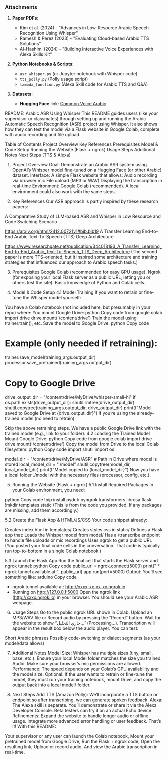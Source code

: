 ### Attachments

1. **Paper PDFs**: 
   - Kim et al. (2024) - "Advances in Low-Resource Arabic Speech Recognition Using Whisper"
   - Ramesh & Perez (2023) - "Evaluating Cloud-based Arabic TTS Solutions"
   - Al-Hashimi (2024) - "Building Interactive Voice Experiences with Alexa Skills Kit"

2. **Python Notebooks & Scripts**:
   - `asr_whisper.py` (or Jupyter notebook with Whisper code)
   - `tts_polly.py` (Polly usage script)
   - `lambda_function.py` (Alexa Skill code for Arabic TTS and Q&A)

3. **Datasets**:
   - **Hugging Face** link: [Common Voice Arabic](https://huggingface.co/datasets/mozilla-foundation/common_voice_11_0)
   
README: Arabic ASR Using Whisper
This README guides users (like your supervisor or classmates) through setting up and running the Arabic Automatic Speech Recognition (ASR) project using Whisper. It also shows how they can test the model via a Flask website in Google Colab, complete with audio recording and file upload.

Table of Contents
Project Overview
Key References
Prerequisites
Model & Code Setup
Running the Website (Flask + ngrok)
Usage Steps
Additional Notes
Next Steps (TTS & Alexa)
<a name="overview"></a>

1. Project Overview
Goal: Demonstrate an Arabic ASR system using OpenAI’s Whisper model fine-tuned on a Hugging Face (or other Arabic) dataset.
Interface: A simple Flask website that allows:
Audio recording via browser mic
File upload (MP3 or WAV)
Displaying the transcription in real-time
Environment: Google Colab (recommended). A local environment could also work with the same steps.
<a name="references"></a>

2. Key References
Our ASR approach is partly inspired by these research papers:

A Comparative Study of LLM-based ASR and Whisper in Low Resource and Code Switching Scenario

https://arxiv.org/html/2412.00721v1#bib.bib19
A Transfer Learning End-to-End Arabic Text-To-Speech (TTS) Deep Architecture

https://www.researchgate.net/publication/344018193_A_Transfer_Learning_End-to-End_Arabic_Text-To-Speech_TTS_Deep_Architecture
(The second paper is more TTS-oriented, but it inspired some architecture and training strategies that influenced our approach to Arabic speech tasks.)

<a name="prerequisites"></a>

3. Prerequisites
Google Colab (recommended for easy GPU usage).
Ngrok (for exposing your local Flask server as a public URL, letting you or others test the site).
Basic knowledge of Python and Colab cells.
<a name="model-setup"></a>

4. Model & Code Setup
4.1 Model Training
If you want to retrain or fine-tune the Whisper model yourself:

You have a Colab notebook (not included here, but presumably in your repo) where:
You mount Google Drive:
python
Copy code
from google.colab import drive
drive.mount('/content/drive')
Train the model using trainer.train(), etc.
Save the model to Google Drive:
python
Copy code
# Example (only needed if retraining):
trainer.save_model(training_args.output_dir)
processor.save_pretrained(training_args.output_dir)

# Copy to Google Drive
drive_output_dir = "/content/drive/MyDrive/whisper-small-hi"
if os.path.exists(drive_output_dir):
    shutil.rmtree(drive_output_dir)
shutil.copytree(training_args.output_dir, drive_output_dir)
print(f"Model saved to Google Drive at {drive_output_dir}")
If you’re using the already-trained model (no need to retrain):

Skip the above retraining steps.
We have a public Google Drive link with the trained model (e.g., link to your folder).
4.2 Loading the Trained Model
Mount Google Drive:
python
Copy code
from google.colab import drive
drive.mount('/content/drive')
Copy the model from Drive to the local Colab filesystem:
python
Copy code
import shutil
import os

model_dir = "/content/drive/MyDrive/ASR"  # Path in Drive where model is stored
local_model_dir = "./model"
shutil.copytree(model_dir, local_model_dir)
print(f"Model copied to {local_model_dir}")
Now you have a local folder ./model with the necessary files (processor, config, etc.).
<a name="running-website"></a>

5. Running the Website (Flask + ngrok)
5.1 Install Required Packages
In your Colab environment, you need:

python
Copy code
!pip install pydub pyngrok transformers librosa flask
!mkdir templates static
(This is from the code you provided. If any packages are missing, add them accordingly.)

5.2 Create the Flask App & HTML/JS/CSS
Your code snippet already:

Creates index.html in templates/
Creates styles.css in static/
Defines a Flask app that:
Loads the Whisper model from model/
Has a /transcribe endpoint to handle file uploads or mic recordings
Uses ngrok to get a public URL
(You posted your final code cells in the conversation. That code is typically run top-to-bottom in a single Colab notebook.)

5.3 Launch the Flask App
Run the final cell that starts the Flask server and ngrok tunnel:
python
Copy code
public_url = ngrok.connect(5000)
print(" * ngrok tunnel available at:", public_url)
app.run(port=5000)
Output: You’ll see something like:
arduino
Copy code
* ngrok tunnel available at: http://xxxx-xx-xx-xx.ngrok.io
* Running on http://127.0.0.1:5000
Open the ngrok link (http://xxxx.ngrok.io) in your browser. You should see your Arabic ASR webpage.
<a name="usage-steps"></a>

6. Usage Steps
Go to the public ngrok URL shown in Colab.
Upload an MP3/WAV file or Record audio by pressing the “Record” button.
Wait for the website to show “جاري التحليل…” (Processing...).
Transcription will appear in the result box below the audio player.
You can test:

Short Arabic phrases
Possibly code-switching or dialect segments (as your model/data allows)
<a name="additional-notes"></a>

7. Additional Notes
Model Size: Whisper has multiple sizes (tiny, small, base, etc.). Ensure your local Model folder matches the size you trained.
Audio: Make sure your browser’s mic permissions are allowed.
Performance: The speed depends on your Colab’s GPU availability and the model size.
Optional: If the user wants to retrain or fine-tune the model, they must run your training notebook, mount Drive, and copy the output back into a local model/ folder.
<a name="next-steps"></a>

8. Next Steps
Add TTS (Amazon Polly):
We’ll incorporate a TTS button or endpoint so after transcribing, we can generate spoken feedback.
Alexa:
The Alexa skill is separate. You’ll demonstrate or share it via the Alexa Developer Console. Beta testers can try it on an actual Echo device.
Refinements:
Expand the website to handle longer audio or offline usage.
Integrate more advanced error handling or user feedback.
That’s it!
With this README:

Your supervisor or any user can launch the Colab notebook,
Mount your pretrained model from Google Drive,
Run the Flask + ngrok code,
Open the resulting link,
Upload or record audio,
And view the Arabic transcription in real-time.
